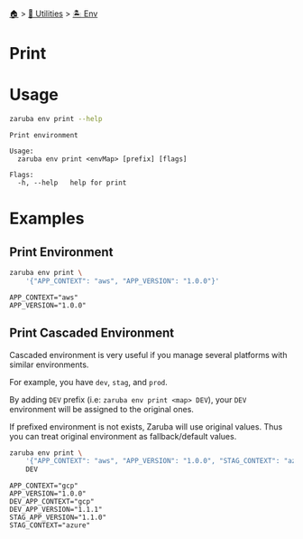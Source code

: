 <!--startTocHeader-->
[🏠](../../README.md) > [🔧 Utilities](../README.md) > [🏝️ Env](README.md)
# Print
<!--endTocHeader-->

# Usage

<!--startCode-->
```bash
zaruba env print --help
```

````
Print environment

Usage:
  zaruba env print <envMap> [prefix] [flags]

Flags:
  -h, --help   help for print
````
<!--endCode-->

# Examples

## Print Environment

<!--startCode-->
```bash
zaruba env print \
    '{"APP_CONTEXT": "aws", "APP_VERSION": "1.0.0"}'
```

````
APP_CONTEXT="aws"
APP_VERSION="1.0.0"
````
<!--endCode-->

## Print Cascaded Environment

Cascaded environment is very useful if you manage several platforms with similar environments.

For example, you have `dev`, `stag`, and `prod`.

By adding `DEV` prefix (i.e: `zaruba env print <map> DEV`), your `DEV` environment will be assigned to the original ones.

If prefixed environment is not exists, Zaruba will use original values. Thus you can treat original environment as fallback/default values.


<!--startCode-->
```bash
zaruba env print \
    '{"APP_CONTEXT": "aws", "APP_VERSION": "1.0.0", "STAG_CONTEXT": "azure", "STAG_APP_VERSION": "1.1.0", "DEV_APP_CONTEXT": "gcp", "DEV_APP_VERSION": "1.1.1"}' \
    DEV
```

````
APP_CONTEXT="gcp"
APP_VERSION="1.0.0"
DEV_APP_CONTEXT="gcp"
DEV_APP_VERSION="1.1.1"
STAG_APP_VERSION="1.1.0"
STAG_CONTEXT="azure"
````
<!--endCode-->


<!--startTocSubTopic-->
<!--endTocSubTopic-->